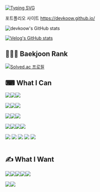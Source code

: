 [![Typing SVG](https://readme-typing-svg.demolab.com?font=Alkatra&weight=600&pause=1000&color=F7D434&center=false&vCenter=true&random=false&width=435&lines=windowook's+github)](https://git.io/typing-svg)

포트폴리오 사이트 https://devkoow.github.io/

![devkoow's GitHub stats](https://github-readme-stats.vercel.app/api?username=window-ook&show_icons=true&theme=radical)

[![Velog's GitHub stats](https://velog-readme-stats.vercel.app/api?name=devkoow)](https://github.com/eungyeole/velog-readme-stats)

<!-- 깃허브 hits -->
<!-- [![Hits](https://hits.seeyoufarm.com/api/count/incr/badge.svg?url=https%3A%2F%2Fgithub.com%2Fgjbae1212%2Fhit-counter&count_bg=%23387BF1&title_bg=%23F1C224&icon=&icon_color=%23000000&title=GitHub+Hits%21&edge_flat=false)](https://hits.seeyoufarm.com) -->

## 👨🏻‍💻 Baekjoon Rank

[![Solved.ac 프로필](http://mazassumnida.wtf/api/generate_badge?boj=devkoow)](https://solved.ac/devkoow)

## ⌨ What I Can

<!-- "https://img.shields.io/badge/[보여줄 이름]-[폰트 컬러]?style=[뱃지 스타일]&logo=[스택의 아이콘]&logoColor=[로고컬러]" -->

<!-- Frontend -->
<div style='display:flex; align-items:center'>
    <img src="https://img.shields.io/badge/Next.js-000000?style=flat-square&logo=Next.js&logoColor=white"> 
    <img src="https://img.shields.io/badge/React.js-61DAFB?style=flat-square&logo=React&logoColor=black">
    <img src="https://img.shields.io/badge/TypeScript-3178C6?style=flat-square&logo=typescript&logoColor=white">
</div>
<br/>

<!-- Library -->
<div style='display:flex; align-items:center'>
    <img src="https://img.shields.io/badge/Redux Toolkit-764ABC?style=flat-square&logo=redux&logoColor=white">
    <img src="https://img.shields.io/badge/Recoil-3578E5?style=flat-square&logo=recoil&logoColor=white">
    <img src="https://img.shields.io/badge/React Query-FF4154?style=flat-square&logo=reactquery&logoColor=white">
</div>
<br/>

<!-- UI -->
<div style='display:flex; align-items:center'>
    <img src="https://img.shields.io/badge/tailwindcss-06B6D4?style=flat-square&logo=tailwindcss&logoColor=white">
    <img src="https://img.shields.io/badge/MUI-007FFF?style=flat-square&logo=mui&logoColor=white">
    <img src="https://img.shields.io/badge/highcharts-405473?style=flat-square&logo=&logoColor=#5A29E4">
</div>
<br/>

<!-- 배포 -->
<div style='display:flex; align-items:center'>
    <img src="https://img.shields.io/badge/Docker-2496ED?style=flat-square&logo=docker&logoColor=white">
    <img src="https://img.shields.io/badge/EC2-FF9900?style=flat-square&logo=amazonec2&logoColor=black">
    <img src="https://img.shields.io/badge/Netlify-00C7B7?style=flat-square&logo=netlify&logoColor=white">
    <img src="https://img.shields.io/badge/Vercel-000000?style=flat-square&logo=vercel&logoColor=white">
</div>
<br/>

<!-- 데이터베이스 (수파베이스, 파이어베이스) -->
<div>
</div>

<!-- Manager -->
<div>    
</div>

<!-- Etc. -->
<div>
    <img src="https://img.shields.io/badge/Notion-000000?style=flat-square&logo=Notion&logoColor=white">
    <img src="https://img.shields.io/badge/VSC-007ACC?style=flat-square&logo=visualstudiocode&logoColor=white">
    <img src="https://img.shields.io/badge/Figma-F24E1E?style=flat-square&logo=figma&logoColor=white">
    <img src="https://img.shields.io/badge/Obsidian-7C3AED?style=flat-square&logo=obsidian&logoColor=white">
    <img src="https://img.shields.io/badge/Postman-FF6C37?style=flat-square&logo=postman&logoColor=white">
</div>
<br/>

## ✍ What I Want

<div style='display:flex; align-items:center'>
     <img src="https://img.shields.io/badge/Lambda-FF9900?style=flat-square&logo=awslambda&logoColor=white">
     <img src="https://img.shields.io/badge/API Gateway-FF4F8B?style=flat-square&logo=amazonapigateway&logoColor=white">
     <img src="https://img.shields.io/badge/Cloudfront-1d1f24?style=flat-square&logo=amazon&logoColor=white"> 
     <img src="https://img.shields.io/badge/AWS S3-569A31?style=flat-square&logo=amazons3&logoColor=white">
    <img src="https://img.shields.io/badge/GitHub Actions-181717?style=flat-square&logo=github&logoColor=white">
</div>
<br/>

<div style='display:flex; align-items:center'>
    <img src="https://img.shields.io/badge/MongoDB-47A248?style=flat-square&logo=mongodb&logoColor=white">
    <img src="https://img.shields.io/badge/Supabase-3FCF8E?style=flat-square&logo=mongodb&logoColor=white">
</div>
